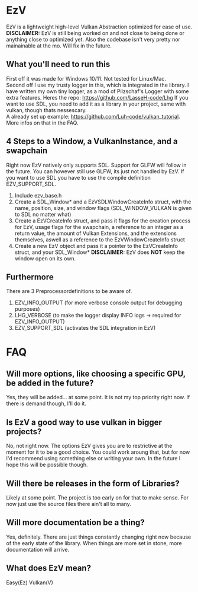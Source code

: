 # EzV
EzV is a lightweight high-level Vulkan Abstraction optimized for ease of use.  
**DISCLAIMER:** EzV is still being worked on and not close to being done or anything close to optimized yet.
Also the codebase isn't very pretty nor mainainable at the mo. Will fix in the future.
## What you'll need to run this
First off it was made for Windows 10/11. Not tested for Linux/Mac.  
Second off I use my trusty logger in this, which is integrated in the library. I have written my own tiny logger, as a mod of Pilzschaf's Logger with some extra features. Heres the repo: https://github.com/LasseH-code/Lhg
If you want to use SDL, you need to add it as a library in your project, same with vulkan, though thats nessescary.  
A already set up example: https://github.com/Luh-code/vulkan_tutorial.  
More infos on that in the FAQ.
## 4 Steps to a Window, a VulkanInstance, and a swapchain
Right now EzV natively only supports SDL. Support for GLFW will follow in the future.
You can however still use GLFW, its just not handled by EzV.
If you want to use SDL you have to use the compile definition EZV_SUPPORT_SDL.
1. Include ezv_base.h
2. Create a SDL_Window* and a EzVSDLWindowCreateInfo struct, with the name, position, size, and window flags (SDL_WINDOW_VULKAN is given to SDL no matter what)
3. Create a EzVCreateInfo struct, and pass it flags for the creation process for EzV, usage flags for the swapchain, a reference to an integer as a return value, the amount of Vulkan Extensions, and the extensions themselves, aswell as a reference to the EzVWindowCreateInfo struct
4. Create a new EzV object and pass it a pointer to the EzVCreateInfo struct, and your SDL_Window*
**DISCLAIMER:** EzV does **NOT** keep the window open on its own.
## Furthermore
There are 3 Preprocessordefinitions to be aware of.
1. EZV_INFO_OUTPUT (for more verbose console output for debugging purposes)
2. LHG_VERBOSE (to make the logger display INFO logs -> required for EZV_INFO_OUTPUT)
3. EZV_SUPPORT_SDL (activates the SDL integration in EzV)
# FAQ
## Will more options, like choosing a specific GPU, be added in the future?
Yes, they will be added... at some point. It is not my top priority right now. If there is demand though, I'll do it.
## Is EzV a good way to use vulkan in bigger projects?
No, not right now. The options EzV gives you are to restrictive at the moment for it to be a good choice. You could work aroung that, but for now I'd recommend using something else or writing your own. In the future I hope this will be possible though.
## Will there be releases in the form of Libraries?
Likely at some point. The project is too early on for that to make sense. For now just use the source files there ain't all to many.
## Will more documentation be a thing?
Yes, definitely. There are just things constantly changing right now because of the early state of the library. When things are more set in stone, more documentation will arrive.
## What does EzV mean?
Easy(Ez) Vulkan(V)

